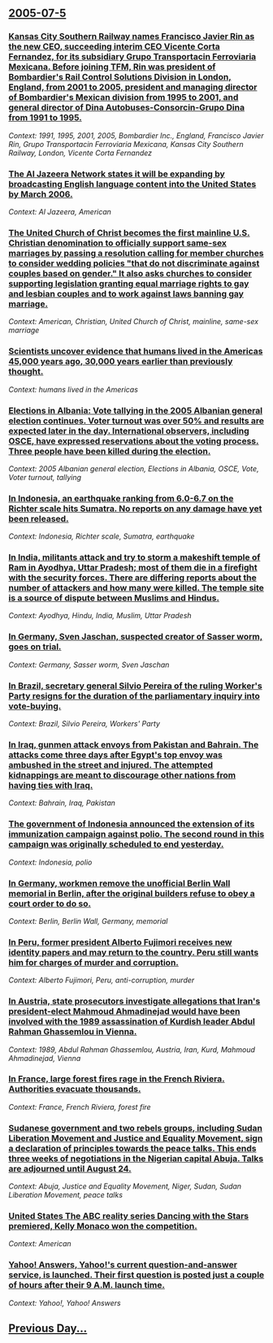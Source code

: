 ## [2005-07-5](/news/2005/07/5/index.md)

### [ Kansas City Southern Railway names Francisco Javier Rin as the new CEO, succeeding interim CEO Vicente Corta Fernandez, for its subsidiary Grupo Transportacin Ferroviaria Mexicana. Before joining TFM, Rin was president of Bombardier's Rail Control Solutions Division in London, England, from 2001 to 2005, president and managing director of Bombardier's Mexican division from 1995 to 2001, and general director of Dina Autobuses-Consorcin-Grupo Dina from 1991 to 1995. ](/news/2005/07/5/kansas-city-southern-railway-names-francisco-javier-rion-as-the-new-ceo-succeeding-interim-ceo-vicente-corta-fernandez-for-its-subsidiary.md)
_Context: 1991, 1995, 2001, 2005, Bombardier Inc., England, Francisco Javier Rin, Grupo Transportacin Ferroviaria Mexicana, Kansas City Southern Railway, London, Vicente Corta Fernandez_

### [ The Al Jazeera Network states it will be expanding by broadcasting English language content into the United States by March 2006. ](/news/2005/07/5/the-al-jazeera-network-states-it-will-be-expanding-by-broadcasting-english-language-content-into-the-united-states-by-march-2006.md)
_Context: Al Jazeera, American_

### [ The United Church of Christ becomes the first mainline U.S. Christian denomination to officially support same-sex marriages by passing a resolution calling for member churches to consider wedding policies "that do not discriminate against couples based on gender." It also asks churches to consider supporting legislation granting equal marriage rights to gay and lesbian couples and to work against laws banning gay marriage. ](/news/2005/07/5/the-united-church-of-christ-becomes-the-first-mainline-u-s-christian-denomination-to-officially-support-same-sex-marriages-by-passing-a-re.md)
_Context: American, Christian, United Church of Christ, mainline, same-sex marriage_

### [ Scientists uncover evidence that humans lived in the Americas 45,000 years ago, 30,000 years earlier than previously thought. ](/news/2005/07/5/scientists-uncover-evidence-that-humans-lived-in-the-americas-45-000-years-ago-30-000-years-earlier-than-previously-thought.md)
_Context: humans lived in the Americas_

### [ Elections in Albania: Vote tallying in the 2005 Albanian general election continues. Voter turnout was over 50% and results are expected later in the day. International observers, including OSCE, have expressed reservations about the voting process. Three people have been killed during the election. ](/news/2005/07/5/elections-in-albania-vote-tallying-in-the-2005-albanian-general-election-continues-voter-turnout-was-over-50-and-results-are-expected-la.md)
_Context: 2005 Albanian general election, Elections in Albania, OSCE, Vote, Voter turnout, tallying_

### [ In Indonesia, an earthquake ranking from 6.0-6.7 on the Richter scale hits Sumatra. No reports on any damage have yet been released. ](/news/2005/07/5/in-indonesia-an-earthquake-ranking-from-6-0-6-7-on-the-richter-scale-hits-sumatra-no-reports-on-any-damage-have-yet-been-released.md)
_Context: Indonesia, Richter scale, Sumatra, earthquake_

### [ In India, militants attack and try to storm a makeshift temple of Ram in Ayodhya, Uttar Pradesh; most of them die in a firefight with the security forces. There are differing reports about the number of attackers and how many were killed. The temple site is a source of dispute between Muslims and Hindus. ](/news/2005/07/5/in-india-militants-attack-and-try-to-storm-a-makeshift-temple-of-ram-in-ayodhya-uttar-pradesh-most-of-them-die-in-a-firefight-with-the-s.md)
_Context: Ayodhya, Hindu, India, Muslim, Uttar Pradesh_

### [ In Germany, Sven Jaschan, suspected creator of Sasser worm, goes on trial. ](/news/2005/07/5/in-germany-sven-jaschan-suspected-creator-of-sasser-worm-goes-on-trial.md)
_Context: Germany, Sasser worm, Sven Jaschan_

### [ In Brazil, secretary general Silvio Pereira of the ruling Worker's Party resigns for the duration of the parliamentary inquiry into vote-buying. ](/news/2005/07/5/in-brazil-secretary-general-silvio-pereira-of-the-ruling-worker-s-party-resigns-for-the-duration-of-the-parliamentary-inquiry-into-vote-bu.md)
_Context: Brazil, Silvio Pereira, Workers' Party_

### [ In Iraq, gunmen attack envoys from Pakistan and Bahrain. The attacks come three days after Egypt's top envoy was ambushed in the street and injured. The attempted kidnappings are meant to discourage other nations from having ties with Iraq. ](/news/2005/07/5/in-iraq-gunmen-attack-envoys-from-pakistan-and-bahrain-the-attacks-come-three-days-after-egypt-s-top-envoy-was-ambushed-in-the-street-and.md)
_Context: Bahrain, Iraq, Pakistan_

### [ The government of Indonesia announced the extension of its immunization campaign against polio. The second round in this campaign was originally scheduled to end yesterday. ](/news/2005/07/5/the-government-of-indonesia-announced-the-extension-of-its-immunization-campaign-against-polio-the-second-round-in-this-campaign-was-origi.md)
_Context: Indonesia, polio_

### [ In Germany, workmen remove the unofficial Berlin Wall memorial in Berlin, after the original builders refuse to obey a court order to do so. ](/news/2005/07/5/in-germany-workmen-remove-the-unofficial-berlin-wall-memorial-in-berlin-after-the-original-builders-refuse-to-obey-a-court-order-to-do-so.md)
_Context: Berlin, Berlin Wall, Germany, memorial_

### [ In Peru, former president Alberto Fujimori receives new identity papers and may return to the country. Peru still wants him for charges of murder and corruption. ](/news/2005/07/5/in-peru-former-president-alberto-fujimori-receives-new-identity-papers-and-may-return-to-the-country-peru-still-wants-him-for-charges-of.md)
_Context: Alberto Fujimori, Peru, anti-corruption, murder_

### [ In Austria, state prosecutors investigate allegations that Iran's president-elect Mahmoud Ahmadinejad would have been involved with the 1989 assassination of Kurdish leader Abdul Rahman Ghassemlou in Vienna. ](/news/2005/07/5/in-austria-state-prosecutors-investigate-allegations-that-iran-s-president-elect-mahmoud-ahmadinejad-would-have-been-involved-with-the-198.md)
_Context: 1989, Abdul Rahman Ghassemlou, Austria, Iran, Kurd, Mahmoud Ahmadinejad, Vienna_

### [ In France, large forest fires rage in the French Riviera. Authorities evacuate thousands. ](/news/2005/07/5/in-france-large-forest-fires-rage-in-the-french-riviera-authorities-evacuate-thousands.md)
_Context: France, French Riviera, forest fire_

### [ Sudanese government and two rebels groups, including Sudan Liberation Movement and Justice and Equality Movement, sign a declaration of principles towards the peace talks. This ends three weeks of negotiations in the Nigerian capital Abuja. Talks are adjourned until August 24. ](/news/2005/07/5/sudanese-government-and-two-rebels-groups-including-sudan-liberation-movement-and-justice-and-equality-movement-sign-a-declaration-of-pri.md)
_Context: Abuja, Justice and Equality Movement, Niger, Sudan, Sudan Liberation Movement, peace talks_

### [ United States The ABC reality series Dancing with the Stars premiered, Kelly Monaco won the competition.](/news/2005/07/5/united-states-the-abc-reality-series-dancing-with-the-stars-premiered-kelly-monaco-won-the-competition.md)
_Context: American_

### [ Yahoo! Answers, Yahoo!'s current question-and-answer service, is launched. Their first question is posted just a couple of hours after their 9 A.M. launch time.](/news/2005/07/5/yahoo-answers-yahoo-s-current-question-and-answer-service-is-launched-their-first-question-is-posted-just-a-couple-of-hours-after-thei.md)
_Context: Yahoo!, Yahoo! Answers_

## [Previous Day...](/news/2005/07/4/index.md)

